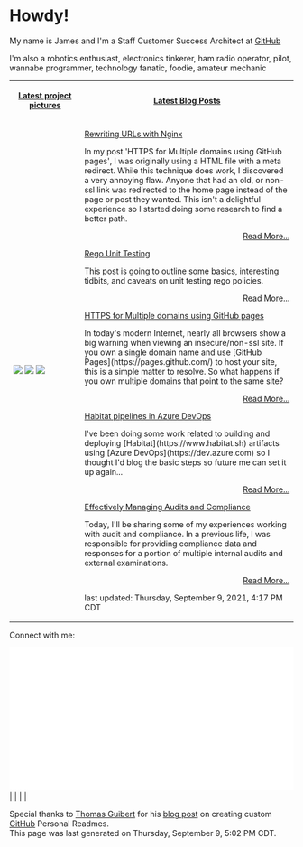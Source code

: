 # Howdy!

<p>My name is James and I'm a Staff Customer Success Architect at <a href="https://github.com">GitHub</a></p>
<p>I'm also a robotics enthusiast, electronics tinkerer, ham radio operator, pilot, wannabe programmer, technology fanatic, foodie, amateur mechanic</p>

<table>
    <tr>
        <th>
            <p><a href="https://www.instagram.com/jamesmassardo/">Latest project pictures</a></p>
        </th>
        <th>
            <p><a href="https://dxrf.com/blog/">Latest Blog Posts</a></p>
        </th>
    </tr>
    <tr>
        <td width="25%">
            <p><img width="200" src="https:&#x2F;&#x2F;www.picuki.com&#x2F;hosted-by-instagram&#x2F;url&#x3D;https%3A%7C%7C%7C%7Cscontent-waw1-1.cdninstagram.com%7C%7Cv%7C%7Ct51.2885-15%7C%7Csh0.08%7C%7Ce35%7C%7Cs640x640%7C%7C241672419_382808876634337_1582649098348424404_n.jpg%3F_nc_ht%3Dscontent-waw1-1.cdninstagram.com%26_nc_cat%3D101%26_nc_ohc%3DijaMlk5Es8gAX8oAbZ9%26edm%3DAAWvnRQBAAAA%26ccb%3D7-4%26oh%3Daf023fb4b4e0678b7e27bfb8fb58765f%26oe%3D61406A1A%26_nc_sid%3De7738c" /> <img width="200" src="https:&#x2F;&#x2F;www.picuki.com&#x2F;hosted-by-instagram&#x2F;url&#x3D;https%3A%7C%7C%7C%7Cscontent-waw1-1.cdninstagram.com%7C%7Cv%7C%7Ct51.2885-15%7C%7Csh0.08%7C%7Ce35%7C%7Cs640x640%7C%7C241073256_383296846535629_4333132501924285436_n.jpg%3F_nc_ht%3Dscontent-waw1-1.cdninstagram.com%26_nc_cat%3D101%26_nc_ohc%3DoKamG5ArqpoAX8lE5GQ%26edm%3DAAWvnRQBAAAA%26ccb%3D7-4%26oh%3D612083c3a447e3c87748b85ef1740e11%26oe%3D6142406D%26_nc_sid%3De7738c" /> <img width="200" src="https:&#x2F;&#x2F;www.picuki.com&#x2F;hosted-by-instagram&#x2F;url&#x3D;https%3A%7C%7C%7C%7Cscontent-waw1-1.cdninstagram.com%7C%7Cv%7C%7Ct51.2885-15%7C%7Csh0.08%7C%7Ce35%7C%7Cs640x640%7C%7C240724555_264986635241121_8290028848322406809_n.jpg%3F_nc_ht%3Dscontent-waw1-1.cdninstagram.com%26_nc_cat%3D109%26_nc_ohc%3D8skmcz0UzJAAX_MXGYm%26edm%3DAAWvnRQBAAAA%26ccb%3D7-4%26oh%3D48776749a8c8f1a9fb316e877b54b497%26oe%3D614085A4%26_nc_sid%3De7738c" /></p>
        </td>
        <td>
    
<p>
<a href="https://dxrf.com">Rewriting URLs with Nginx</a> 
</p>
<p>In my post &#39;HTTPS for Multiple domains using GitHub pages&#39;, I was originally using a HTML file with a meta redirect. While this technique does work, I discovered a very annoying flaw. Anyone that had an old, or non-ssl link was redirected to the home page instead of the page or post they wanted. This isn&#39;t a delightful experience so I started doing some research to find a better path.<div style="text-align: right;"><a href="https://dxrf.com">Read More...</a></div></p>

<p>
<a href="https://dxrf.com">Rego Unit Testing</a> 
</p>
<p>This post is going to outline some basics, interesting tidbits, and caveats on unit testing rego policies.<div style="text-align: right;"><a href="https://dxrf.com">Read More...</a></div></p>

<p>
<a href="https://dxrf.com">HTTPS for Multiple domains using GitHub pages</a> 
</p>
<p>In today&#39;s modern Internet, nearly all browsers show a big warning when viewing an insecure&#x2F;non-ssl site. If you own a single domain name and use [GitHub Pages](https:&#x2F;&#x2F;pages.github.com&#x2F;) to host your site, this is a simple matter to resolve. So what happens if you own multiple domains that point to the same site?<div style="text-align: right;"><a href="https://dxrf.com">Read More...</a></div></p>

<p>
<a href="https://dxrf.com">Habitat pipelines in Azure DevOps</a> 
</p>
<p>I&#39;ve been doing some work related to building and deploying [Habitat](https:&#x2F;&#x2F;www.habitat.sh) artifacts using [Azure DevOps](https:&#x2F;&#x2F;dev.azure.com) so I thought I&#39;d blog the basic steps so future me can set it up again...<div style="text-align: right;"><a href="https://dxrf.com">Read More...</a></div></p>

<p>
<a href="https://dxrf.com">Effectively Managing Audits and Compliance</a> 
</p>
<p>Today, I&#39;ll be sharing some of my experiences working with audit and compliance. In a previous life, I was responsible for providing compliance data and responses for a portion of multiple internal audits and external examinations.<div style="text-align: right;"><a href="https://dxrf.com">Read More...</a></div></p>

<p>last updated: Thursday, September 9, 2021, 4:17 PM CDT</p>
</td>
</tr>
</table>

<p> Connect with me: 

[![LinkedIn](assets/linkedin.svg)](https://www.linkedin.com/in/james-massardo/) |
<a href="https://github.com/jmassardo"><i class="fa fa-github fab" aria-hidden="true"></i></a> |
<a href="https://www.facebook.com/james.massardo"><i class="fa fa-facebook fab" aria-hidden="true"></i></a> |
<a href="https://twitter.com/jamesmassardo"><i class="fa fa-twitter fab" aria-hidden="true"></i></a> |
<a href="https://www.instagram.com/jamesmassardo/"><i class="fa fa-instagram fab" aria-hidden="true"></i></a>
</p>







<p>Special thanks to <a href='https://github.com/thmsgbrt'>Thomas Guibert</a> for his <a href="https://medium.com/swlh/how-to-create-a-self-updating-readme-md-for-your-github-profile-f8b05744ca91">blog post</a> on creating custom <a href="https://github.com">GitHub</a> Personal Readmes. <br/>
This page was last generated on Thursday, September 9, 5:02 PM CDT.</p>